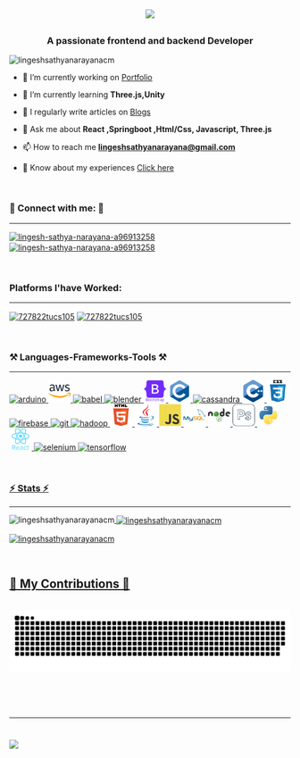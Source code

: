 <h1 align="center">
    <img src="https://readme-typing-svg.herokuapp.com/?font=Righteous&size=35&center=true&vCenter=true&width=500&height=70&duration=4000&lines=Hi+There!+👋;+I'm+Lingesh+Sathya+Narayana!;" />
</h1>
<h3 align="center">A passionate frontend and backend Developer</h3>

<p align="left"> <img src="https://komarev.com/ghpvc/?username=lingeshsathyanarayanacm&label=Profile%20views&color=0e75b6&style=flat" alt="lingeshsathyanarayanacm" /> </p>

- 🔭 I’m currently working on [Portfolio](https://threejs-portfolio-main-delta.vercel.app/)

- 🌱 I’m currently learning **Three.js,Unity**

- 📝 I regularly write articles on [Blogs](https://bananasave.blogspot.com/)

- 💬 Ask me about **React ,Springboot ,Html/Css, Javascript, Three.js**

- 📫 How to reach me **lingeshsathyanarayana@gmail.com**

- 📄 Know about my experiences [Click here](https://drive.google.com/file/d/17ZLIxHzIHDeU-S7HcwezEHvsYC36LsVg/view?usp=sharing)
<br>
<h3 align="left">🤝 Connect with me: 🤝</h3>
<hr/>
<p align="left">
<a href="https://linkedin.com/in/lingesh-sathya-narayana-a96913258" target="blank"><img align="center" src="https://raw.githubusercontent.com/rahuldkjain/github-profile-readme-generator/master/src/images/icons/Social/linked-in-alt.svg" alt="lingesh-sathya-narayana-a96913258" height="30" width="40" /></a>
<a href="https://linkedin.com/in/lingesh-sathya-narayana-a96913258" target="blank"><img align="center" src="https://raw.githubusercontent.com/rahuldkjain/github-profile-readme-generator/master/src/images/icons/Social/discord.svg" alt="lingesh-sathya-narayana-a96913258" height="30" width="40" /></a>
</p>
<br>
<h3 align="left">Platforms I'have Worked:</h3>
<hr/>
<p>
<a href="https://www.hackerrank.com/727822tucs105" target="blank"><img align="center" src="https://raw.githubusercontent.com/rahuldkjain/github-profile-readme-generator/master/src/images/icons/Social/hackerrank.svg" alt="727822tucs105" height="30" width="40" /></a>
<a href="https://www.leetcode.com/727822tucs105" target="blank"><img align="center" src="https://raw.githubusercontent.com/rahuldkjain/github-profile-readme-generator/master/src/images/icons/Social/leet-code.svg" alt="727822tucs105" height="30" width="40" /></a>
</p>
<br>
<h3 align="left">⚒️ Languages-Frameworks-Tools ⚒️</h3>
<hr/>
<p > 
    <a href="https://www.arduino.cc/" target="_blank" rel="noreferrer"> <img src="https://cdn.worldvectorlogo.com/logos/arduino-1.svg" alt="arduino" width="40" height="40"/> </a> 
    <a href="https://aws.amazon.com" target="_blank" rel="noreferrer"> <img src="https://raw.githubusercontent.com/devicons/devicon/master/icons/amazonwebservices/amazonwebservices-original-wordmark.svg" alt="aws" width="40" height="40"/> </a> 
    <a href="https://babeljs.io/" target="_blank" rel="noreferrer"> <img src="https://www.vectorlogo.zone/logos/babeljs/babeljs-icon.svg" alt="babel" width="40" height="40"/> </a> 
    <a href="https://www.blender.org/" target="_blank" rel="noreferrer"> <img src="https://download.blender.org/branding/community/blender_community_badge_white.svg" alt="blender" width="40" height="40"/> </a> 
    <a href="https://getbootstrap.com" target="_blank" rel="noreferrer"> <img src="https://raw.githubusercontent.com/devicons/devicon/master/icons/bootstrap/bootstrap-plain-wordmark.svg" alt="bootstrap" width="40" height="40"/> </a> 
    <a href="https://www.cprogramming.com/" target="_blank" rel="noreferrer"> <img src="https://raw.githubusercontent.com/devicons/devicon/master/icons/c/c-original.svg" alt="c" width="40" height="40"/> </a> 
    <a href="https://cassandra.apache.org/" target="_blank" rel="noreferrer"> <img src="https://www.vectorlogo.zone/logos/apache_cassandra/apache_cassandra-icon.svg" alt="cassandra" width="40" height="40"/> </a> <a href="https://www.w3schools.com/cpp/" target="_blank" rel="noreferrer"> <img src="https://raw.githubusercontent.com/devicons/devicon/master/icons/cplusplus/cplusplus-original.svg" alt="cplusplus" width="40" height="40"/> </a> 
    <a href="https://www.w3schools.com/css/" target="_blank" rel="noreferrer"> <img src="https://raw.githubusercontent.com/devicons/devicon/master/icons/css3/css3-original-wordmark.svg" alt="css3" width="40" height="40"/> </a> 
    <a href="https://firebase.google.com/" target="_blank" rel="noreferrer"> <img src="https://www.vectorlogo.zone/logos/firebase/firebase-icon.svg" alt="firebase" width="40" height="40"/> </a> 
    <a href="https://git-scm.com/" target="_blank" rel="noreferrer"> <img src="https://www.vectorlogo.zone/logos/git-scm/git-scm-icon.svg" alt="git" width="40" height="40"/> </a> 
    <a href="https://hadoop.apache.org/" target="_blank" rel="noreferrer"> <img src="https://www.vectorlogo.zone/logos/apache_hadoop/apache_hadoop-icon.svg" alt="hadoop" width="40" height="40"/> </a> 
    <a href="https://www.w3.org/html/" target="_blank" rel="noreferrer"> <img src="https://raw.githubusercontent.com/devicons/devicon/master/icons/html5/html5-original-wordmark.svg" alt="html5" width="40" height="40"/> </a> 
    <a href="https://www.java.com" target="_blank" rel="noreferrer"> <img src="https://raw.githubusercontent.com/devicons/devicon/master/icons/java/java-original.svg" alt="java" width="40" height="40"/> </a> <a href="https://developer.mozilla.org/en-US/docs/Web/JavaScript" target="_blank" rel="noreferrer"> <img src="https://raw.githubusercontent.com/devicons/devicon/master/icons/javascript/javascript-original.svg" alt="javascript" width="40" height="40"/> </a> 
    <a href="https://www.mysql.com/" target="_blank" rel="noreferrer"> <img src="https://raw.githubusercontent.com/devicons/devicon/master/icons/mysql/mysql-original-wordmark.svg" alt="mysql" width="40" height="40"/> </a> 
    <a href="https://nodejs.org" target="_blank" rel="noreferrer"> <img src="https://raw.githubusercontent.com/devicons/devicon/master/icons/nodejs/nodejs-original-wordmark.svg" alt="nodejs" width="40" height="40"/> </a> 
    <a href="https://www.photoshop.com/en" target="_blank" rel="noreferrer"> <img src="https://raw.githubusercontent.com/devicons/devicon/master/icons/photoshop/photoshop-line.svg" alt="photoshop" width="40" height="40"/> </a> 
    <a href="https://www.python.org" target="_blank" rel="noreferrer"> <img src="https://raw.githubusercontent.com/devicons/devicon/master/icons/python/python-original.svg" alt="python" width="40" height="40"/> </a> 
    <a href="https://reactjs.org/" target="_blank" rel="noreferrer"> <img src="https://raw.githubusercontent.com/devicons/devicon/master/icons/react/react-original-wordmark.svg" alt="react" width="40" height="40"/> </a> 
    <a href="https://www.selenium.dev" target="_blank" rel="noreferrer"> <img src="https://raw.githubusercontent.com/detain/svg-logos/780f25886640cef088af994181646db2f6b1a3f8/svg/selenium-logo.svg" alt="selenium" width="40" height="40"/> </a> <a href="https://www.tensorflow.org" target="_blank" rel="noreferrer"> <img src="https://www.vectorlogo.zone/logos/tensorflow/tensorflow-icon.svg" alt="tensorflow" width="40" height="40"/> </a> 
    <a href="https://unity.com/" target="_blank" rel="noreferrer">  </p>
<br>
<h3>⚡ Stats ⚡</h3>
<hr/>
<p><img align="left" src="https://github-readme-stats.vercel.app/api/top-langs?username=lingeshsathyanarayanacm&show_icons=true&locale=en&layout=compact" alt="lingeshsathyanarayanacm" /></p>

<p>&nbsp;<img align="center" src="https://github-readme-stats.vercel.app/api?username=lingeshsathyanarayanacm&show_icons=true&locale=en" alt="lingeshsathyanarayanacm" /></p>

<p><img align="center" src="https://github-readme-streak-stats.herokuapp.com/?user=lingeshsathyanarayanacm&" alt="lingeshsathyanarayanacm" /></p>
<br>
<div align="left">
  <h2>🐍 My Contributions 🐍</h2>
  <br>
  <img alt="snake eating my contributions" src="https://raw.githubusercontent.com/lingeshsathyanarayanacm/lingeshsathyanarayanacm/output/github-contribution-grid-snake.svg" />
  
  <br/><br/><br/>
  <hr/>
<h1 align="center">
    <img src="https://readme-typing-svg.herokuapp.com/?font=Righteous&size=35&center=true&vCenter=true&width=500&height=70&duration=4000&lines=Thanking+you+👋;" style="border: none; display: block;"/>
</h1>

